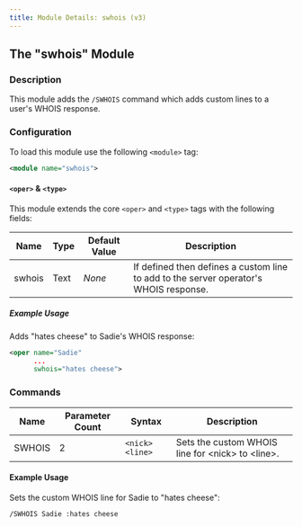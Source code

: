 ```yaml
---
title: Module Details: swhois (v3)
---
```


## The "swhois" Module

### Description

This module adds the `/SWHOIS` command which adds custom lines to a user's WHOIS response.

### Configuration

To load this module use the following `<module>` tag:

```xml
<module name="swhois">
```

#### `<oper>` &amp; `<type>`

This module extends the core `<oper>` and `<type>` tags with the following fields:

Name   | Type | Default Value | Description
------ | ---- | ------------- | -----------
swhois | Text | *None*        | If defined then defines a custom line to add to the server operator's WHOIS response.

##### Example Usage

Adds "hates cheese" to Sadie's WHOIS response:

```xml
<oper name="Sadie"
      ...
      swhois="hates cheese">
```

### Commands

Name   | Parameter Count | Syntax          | Description
------ | --------------- | --------------- | -----------
SWHOIS | 2               | `<nick> <line>` | Sets the custom WHOIS line for &lt;nick&gt; to &lt;line&gt;.

#### Example Usage

Sets the custom WHOIS line for Sadie to "hates cheese":

```plaintext
/SWHOIS Sadie :hates cheese
```
